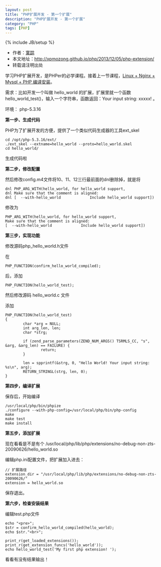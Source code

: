 ```yaml
---
layout: post
title: "PHP扩展开发 - 第一个扩展"
description: "PHP扩展开发 - 第一个扩展"
category: "PHP"
tags: [PHP]
---
```

{% include JB/setup %}

*	作者：<a href="http://weibo.com/xpmozong" target="blank">寞踪</a>
*	本文地址：http://xpmozong.github.io/php/2013/12/05/php-extension/
*	转载请注明出处

学习PHP扩展开发，是PHPer的必学课程。接着上一节课程，<a href="/php/2013/12/05/lnmp/" target="_blank">Linux + Nginx + Mysql + PHP 编译安装</a>。

需求：比如开发一个叫做 hello_world 的扩展，扩展里就一个函数 hello_world_test()，输入一个字符串，函数返回：Your input string: xxxxx! 。

环境： php-5.3.16

**第一步、生成代码**

PHP为了扩展开发的方便，提供了一个类似代码生成器的工具ext_skel

    cd /opt/php-5.3.16/ext/
    ./ext_skel --extname=hello_world --proto=hello_world.skel
    cd hello_world/

生成代码啦

**第二步，修改配置**

然后修改config.m4文件将10、11、12三行最前面的dnl删除掉，就是将

    dnl PHP_ARG_WITH(hello_world, for hello_world support,
    dnl Make sure that the comment is aligned:
    dnl [  --with-hello_world             Include hello_world support])

修改为

    PHP_ARG_WITH(hello_world, for hello_world support,
    Make sure that the comment is aligned:
    [  --with-hello_world             Include hello_world support])

<b>第三步，实现功能</b>

修改源码php_hello_world.h文件

在

    PHP_FUNCTION(confirm_hello_world_compiled);

后，添加

    PHP_FUNCTION(hello_world_test);

然后修改源码 hello_world.c 文件

添加

    PHP_FUNCTION(hello_world_test)
    {
            char *arg = NULL;
            int arg_len, len;
            char *strg;

            if (zend_parse_parameters(ZEND_NUM_ARGS() TSRMLS_CC, "s", &arg, &arg_len) == FAILURE) {
                    return;
            }

            len = spprintf(&strg, 0, "Hello World! Your input string: %s\n", arg);
            RETURN_STRINGL(strg, len, 0);
    }

<b>第四步，编译扩展</b>

保存后，开始编译

    /usr/local/php/bin/phpize
    ./configure --with-php-config=/usr/local/php/bin/php-config
    make
    make test
    make install

<b>第五步，添加扩展</b>

现在看看是不是有个 /usr/local/php/lib/php/extensions/no-debug-non-zts-20090626/hello_world.so

编辑php.ini配置文件，把扩展加入进去：
    
    // 扩展路径
    extension_dir = "/usr/local/php/lib/php/extensions/no-debug-non-zts-20090626/"
    extension = hello_world.so

保存退出。

<b>第六步，检查安装结果</b>

编辑test.php文件

    echo "<pre>";
    $str = confirm_hello_world_compiled(hello_world);
    echo $str."<br>";
    
    print_r(get_loaded_extensions());
    print_r(get_extension_funcs('hello_world'));
    echo hello_world_test('My first php extension! ');


看看有没有结果输出！
